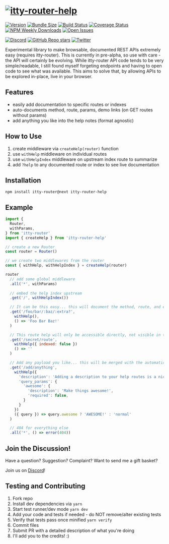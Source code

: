 # [![itty-router-help](https://github.com/kwhitley/itty-router-help/assets/865416/92a4b1d6-ee42-4b09-8174-56828a62e57f)](https://itty.dev)

[![Version](https://img.shields.io/npm/v/itty-router-help.svg?style=flat-square)](https://npmjs.com/package/itty-router-help)
[![Bundle Size](https://img.shields.io/bundlephobia/minzip/itty-router-help?style=flat-square)](https://bundlephobia.com/result?p=itty-router-help)
[![Build Status](https://img.shields.io/github/actions/workflow/status/kwhitley/itty-router-help/verify.yml?branch=v0.x&style=flat-square)](https://github.com/kwhitley/itty-router-help/actions/workflows/verify.yml)
[![Coverage Status](https://img.shields.io/coveralls/github/kwhitley/itty-router-help/v0.x?style=flat-square)](https://coveralls.io/github/kwhitley/itty-router-help?branch=v0.x)
[![NPM Weekly Downloads](https://img.shields.io/npm/dw/itty-router-help?style=flat-square)](https://npmjs.com/package/itty-router-help)
[![Open Issues](https://img.shields.io/github/issues/kwhitley/itty-router-help?style=flat-square)](https://github.com/kwhitley/itty-router-help/issues)

[![Discord](https://img.shields.io/discord/832353585802903572?style=flat-square)](https://discord.com/channels/832353585802903572)
[![GitHub Repo stars](https://img.shields.io/github/stars/kwhitley/itty-router-help?style=social)](https://github.com/kwhitley/itty-router-help)
[![Twitter](https://img.shields.io/twitter/follow/kevinrwhitley.svg?style=social&label=Follow)](https://www.twitter.com/kevinrwhitley)

Experimental library to make browsable, documented REST APIs extremely easy (requires itty-router).  This is currently in pre-alpha, so use with care - the API will certainly be evolving.  While itty-router API code tends to be very simple/readable, I still found myself forgeting endpoints and having to open code to see what was available.  This aims to solve that, by
allowing APIs to be explored in-place, live in your browser.

## Features
- easily add documentation to specific routes or indexes
- auto-documents method, route, params, demo links (on GET routes without params)
- add anything you like into the help notes (format agnostic)

## How to Use
1. create middleware via `createHelp(router)` function
1. use `withHelp` middleware on individual routes
1. use `withHelpIndex` middleware on upstream index route to summarize
1. add `?help` to any documented route or index to see live documentation

## Installation
```
npm install itty-router@next itty-router-help
```

## Example
```js
import { 
  Router,
  withParams,
} from 'itty-router'
import { createHelp } from 'itty-router-help'

// create a new Router
const router = Router()   

// we create two middlewares from the router
const { withHelp, withHelpIndex } = createHelp(router)

router
  // add some global middleware
  .all('*', withParams) 
  
  // embed the help index upstream
  .get('/', withHelpIndex())

  // It can be this easy... this will document the method, route, and each param
  .get('/foo/bar/:baz/:extra?',
    withHelp(),
    () => 'Foo Bar Baz!'
  )

  // This route help will only be accessible directly, not visible in the index.
  .get('/secret/route',
    withHelp({ indexed: false })
    () => ''
  )

  // Add any payload you like... this will be merged with the automatic output.
  .get('/add/anything',
    withHelp({
      'description': 'Adding a description to your help routes is a nice touch.',
      'query_params': {
        'awesome': {
          'description': 'Make things awesome!',
          'required': false,
        }
      }
    })
    ({ query }) => query.awesome ? 'AWESOME!' : 'normal'
  )

  // 404 for everything else
  .all('*', () => error(404))
```

## Join the Discussion!
Have a question? Suggestion? Complaint? Want to send me a gift basket?

Join us on [Discord](https://discord.com/channels/832353585802903572)!

## Testing and Contributing
1. Fork repo
1. Install dev dependencies via `yarn`
1. Start test runner/dev mode `yarn dev`
1. Add your code and tests if needed - do NOT remove/alter existing tests
1. Verify that tests pass once minified `yarn verify`
1. Commit files
1. Submit PR with a detailed description of what you're doing
1. I'll add you to the credits! :)
